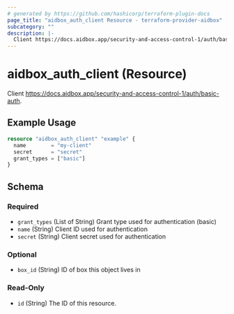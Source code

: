 ```yaml
---
# generated by https://github.com/hashicorp/terraform-plugin-docs
page_title: "aidbox_auth_client Resource - terraform-provider-aidbox"
subcategory: ""
description: |-
  Client https://docs.aidbox.app/security-and-access-control-1/auth/basic-auth.
---
```


# aidbox_auth_client (Resource)

Client https://docs.aidbox.app/security-and-access-control-1/auth/basic-auth.

## Example Usage

```terraform
resource "aidbox_auth_client" "example" {
  name        = "my-client"
  secret      = "secret"
  grant_types = ["basic"]
}
```

<!-- schema generated by tfplugindocs -->
## Schema

### Required

- `grant_types` (List of String) Grant type used for authentication (basic)
- `name` (String) Client ID used for authentication
- `secret` (String) Client secret used for authentication

### Optional

- `box_id` (String) ID of box this object lives in

### Read-Only

- `id` (String) The ID of this resource.


